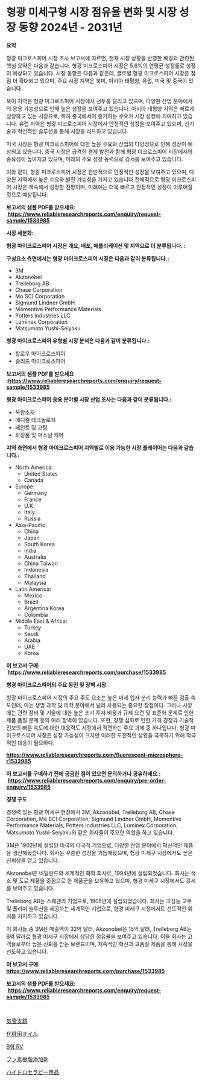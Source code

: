 <p><h1>형광 미세구형 시장 점유율 변화 및 시장 성장 동향 2024년 - 2031년</h1></p><p><strong>요약</strong></p>
<p><p>형광 미크로스피어 시장 조사 보고서에 따르면, 현재 시장 상황을 반영한 배경과 관련된 핵심 요약은 다음과 같습니다. 형광 미크로스피어 시장은 5.6%의 연평균 성장률로 성장이 예상되고 있습니다. 시장 동향은 다음과 같은데, 글로벌 형광 미크로스피어 시장은 점점 더 확대되고 있으며, 주요 시장 지역은 북미, 아시아 태평양, 유럽, 미국 및 중국이 있습니다.</p><p>북미 지역은 형광 미크로스피어 시장에서 선두를 달리고 있으며, 다양한 산업 분야에서의 응용 가능성으로 인해 높은 성장을 보여주고 있습니다. 아시아 태평양 지역은 빠르게 성장하고 있는 시장으로, 특히 중국에서의 증가하는 수요가 시장 성장에 기여하고 있습니다. 유럽 지역은 형광 미크로스피어 시장에서 안정적인 성장을 보여주고 있으며, 신기술과 혁신적인 솔루션을 통해 시장을 리드하고 있습니다.</p><p>미국 시장은 형광 미크로스피어에 대한 높은 수요와 산업의 다양성으로 인해 성장이 예상되고 있습니다. 중국 시장은 급격한 경제 발전과 함께 형광 미크로스피어 시장에서의 중요성이 높아지고 있으며, 미래의 주요 성장 동력으로 강세를 보여주고 있습니다.</p><p>이와 같이, 형광 미크로스피어 시장은 전반적으로 안정적인 성장을 보여주고 있으며, 다양한 지역에서 높은 수요와 발전 가능성을 가지고 있습니다.전체적으로 형광 미크로스피어 시장은 계속해서 성장할 전망이며, 미래에는 더욱 빠르고 안정적인 성장이 이루어질 것으로 예상됩니다.</p></p>
<p><strong>보고서의 샘플 PDF를 받으세요: &nbsp;<a href="https://www.reliableresearchreports.com/enquiry/request-sample/1533985">https://www.reliableresearchreports.com/enquiry/request-sample/1533985</a></strong></p>
<p><strong>시장 세분화:</strong></p>
<p><strong> 형광 마이크로스피어 시장은 개요, 배포, 애플리케이션 및 지역으로 더 분류됩니다. :</strong></p>
<p><strong>구성요소 측면에서는 형광 마이크로스피어 시장은 다음과 같이 분류됩니다.:</strong></p>
<p><ul><li>3M</li><li>Akzonobel</li><li>Trelleborg AB</li><li>Chase Corporation</li><li>Mo SCI Corporation</li><li>Sigmund Lindner GmbH</li><li>Momentive Performance Materials</li><li>Potters Industries LLC</li><li>Luminex Corporation</li><li>Matsumoto Yushi-Seiyaku</li></ul></p>
<p><strong> 형광 마이크로스피어 유형별 시장 분석은 다음과 같이 분류됩니다.:</strong></p>
<p><ul><li>할로우 마이크로스피어</li><li>솔리드 마이크로스피어</li></ul></p>
<p><strong>보고서의 샘플 PDF를 받으세요 :<a href="https://www.reliableresearchreports.com/enquiry/request-sample/1533985">https://www.reliableresearchreports.com/enquiry/request-sample/1533985</a></strong></p>
<p><strong> 형광 마이크로스피어 응용 분야별 시장 산업 조사는 다음과 같이 분류됩니다.:</strong></p>
<p><ul><li>복합소재</li><li>메디컬 테크놀로지</li><li>페인트 및 코팅</li><li>화장품 및 퍼스널 케어</li></ul></p>
<p><strong>지역 측면에서 형광 마이크로스피어 지역별로 이용 가능한 시장 플레이어는 다음과 같습니다.:</strong></p>
<p><ul>
    <li>
        North America:
        <ul>
            <li>United States</li>
            <li>Canada</li>
        </ul>
    </li>
    <li>
        Europe:
        <ul>
            <li>Germany</li>
            <li>France</li>
            <li>U.K.</li>
            <li>Italy</li>
            <li>Russia</li>
        </ul>
    </li>
    <li>
        Asia-Pacific:
        <ul>
            <li>China</li>
            <li>Japan</li>
            <li>South Korea</li>
            <li>India</li>
            <li>Australia</li>
            <li>China Taiwan</li>
            <li>Indonesia</li>
            <li>Thailand</li>
            <li>Malaysia</li>
        </ul>
    </li>
    <li>
        Latin America:
        <ul>
            <li>Mexico</li>
            <li>Brazil</li>
            <li>Argentina Korea</li>
            <li>Colombia</li>
        </ul>
    </li>
    <li>
        Middle East & Africa:
        <ul>
            <li>Turkey</li>
            <li>Saudi</li>
            <li>Arabia</li>
            <li>UAE</li>
            <li>Korea</li>
        </ul>
    </li>
    </ul></p>
<p><strong>이 보고서 구매: &nbsp;<a href="https://www.reliableresearchreports.com/purchase/1533985">https://www.reliableresearchreports.com/purchase/1533985</a></strong></p>
<p><strong>형광 마이크로스피어의 주요 동인 및 장벽 시장</strong></p>
<p><p>형광 마이크로스피어 시장의 주요 주도 요소는 높은 미세 입자 분리 능력과 빠른 검출 속도인데, 이는 생명 과학 및 의학 분야에서 널리 사용되는 중요한 장점이다. 그러나 시장에는 관련 장비 및 기술에 대한 높은 초기 투자 비용과 규제 요건 및 표준화 문제로 인한 제품 품질 문제 등의 여러 장벽이 있습니다. 또한, 경쟁 심화로 인한 가격 경쟁과 기술적 진보의 빠른 속도에 대한 대응력도 시장에서 직면하는 주요 과제 중 하나입니다. 형광 마이크로스피어 시장은 성장 가능성이 크지만 이러한 도전적인 상황을 극복하기 위해 적극적인 대응이 필요하다.</p></p>
<p><strong><a href="https://www.reliableresearchreports.com/fluorescent-microsphere-r1533985">https://www.reliableresearchreports.com/fluorescent-microsphere-r1533985</a></strong></p>
<p><strong>이 보고서를 구매하기 전에 궁금한 점이 있으면 문의하거나 공유하세요.: &nbsp;<a href="https://www.reliableresearchreports.com/enquiry/pre-order-enquiry/1533985">https://www.reliableresearchreports.com/enquiry/pre-order-enquiry/1533985</a></strong></p>
<p><strong>경쟁 구도</strong></p>
<p><p>경쟁력 있는 형광 미세구 현장에서 3M, Akzonobel, Trelleborg AB, Chase Corporation, Mo SCI Corporation, Sigmund Lindner GmbH, Momentive Performance Materials, Potters Industries LLC, Luminex Corporation, Matsumoto Yushi-Seiyaku와 같은 회사들이 주요한 역할을 하고 있습니다.</p><p>3M은 1902년에 설립된 미국의 다국적 기업으로, 다양한 산업 분야에서 혁신적인 제품을 생산해왔습니다. 회사는 꾸준한 성장을 거듭해왔으며, 형광 미세구 시장에서도 높은 신뢰성을 얻고 있습니다.</p><p>Akzonobel은 네덜란드의 세계적인 화학 회사로, 1994년에 설립되었습니다. 회사는 색소 및 도료 제품을 중점으로 한 제품군을 보유하고 있으며, 형광 미세구 시장에서도 강세를 보여주고 있습니다.</p><p>Trelleborg AB는 스웨덴의 기업으로, 1905년에 설립되었습니다. 회사는 고성능 고무 및 폴리머 솔루션을 제공하는 세계적인 기업으로, 형광 미세구 시장에서도 선도적인 위치를 차지하고 있습니다.</p><p>이 회사들 중 3M은 매출액이 32억 달러, Akzonobel은 15억 달러, Trelleborg AB는 8억 달러로 형광 미세구 시장에서 상당한 점유율을 보여주고 있습니다. 이들 회사는 고객들로부터 높은 신뢰를 받는 브랜드이며, 지속적인 혁신과 고품질 제품을 통해 시장을 선도하고 있습니다.</p></p>
<p><strong>이 보고서 구매: &nbsp; <a href="https://www.reliableresearchreports.com/purchase/1533985">https://www.reliableresearchreports.com/purchase/1533985</a></strong></p>
<p><strong>보고서의 샘플 PDF를 받으세요: &nbsp;<a href="https://www.reliableresearchreports.com/enquiry/request-sample/1533985">https://www.reliableresearchreports.com/enquiry/request-sample/1533985</a></strong><strong></strong></p>
<p>&nbsp;</p>
<p><p><a href="https://medium.com/@jimmieraun892023/%E6%B0%97%E7%AE%A1%E6%94%AF%E9%8F%A1%E5%B8%82%E5%A0%B4-2031%E5%B9%B4%E3%81%BE%E3%81%A7%E3%81%AE%E3%83%88%E3%83%AC%E3%83%B3%E3%83%89-%E4%BA%88%E6%B8%AC-%E7%AB%B6%E4%BA%89%E5%88%86%E6%9E%90-591620aecfff">気管支鏡</a></p><p><a href="https://github.com/RodHoppe07/Market-Research-Report-List-1/blob/main/100370719157.md">化粧用オイル</a></p><p><a href="https://medium.com/@guyeichert86/%EC%9C%A0%ED%98%95-b-rvs-%EC%8B%9C%EC%9E%A5-%EC%9C%A0%ED%98%95-%EC%9D%91%EC%9A%A9-%EB%B0%8F-%EC%A7%80%EB%A6%AC%EB%B3%84-%EC%A2%85%ED%95%A9-%ED%8F%89%EA%B0%80-04524aefea7c">B형 RV</a></p><p><a href="https://github.com/laurenreichert/Market-Research-Report-List-1/blob/main/204772819156.md">フッ素樹脂添加剤</a></p><p><a href="https://medium.com/@tigerprawn1996/%E6%B0%B4%E7%99%82%E7%94%A8%E5%93%81%E5%B8%82%E5%A0%B4%E5%B1%95%E6%9C%9B-%E6%A5%AD%E7%95%8C%E6%A6%82%E6%B3%81%E3%81%A8%E4%BA%88%E6%B8%AC-2024%E5%B9%B4%E3%81%8B%E3%82%892031%E5%B9%B4-a3cb51500a07">ハイドロセラピー用品</a></p></p>
